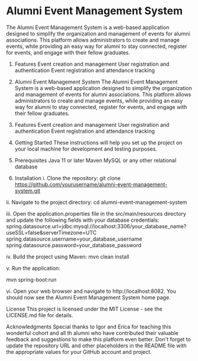 # Alumni Event Management System


The Alumni Event Management System is a web-based application designed to simplify the organization and management of events for alumni associations. This platform allows administrators to create and manage events, while providing an easy way for alumni to stay connected, register for events, and engage with their fellow graduates.

1. Features
Event creation and management
User registration and authentication
Event registration and attendance tracking

2. Alumni Event Management System
The Alumni Event Management System is a web-based application designed to simplify the organization and management of events for alumni associations. This platform allows administrators to create and manage events, while providing an easy way for alumni to stay connected, register for events, and engage with their fellow graduates.

3. Features
Event creation and management
User registration and authentication
Event registration and attendance tracking

4. Getting Started
These instructions will help you set up the project on your local machine for development and testing purposes.

5. Prerequisites
Java 11 or later
Maven
MySQL or any other relational database



6. Installation
i. Clone the repository:
git clone https://github.com/yourusername/alumni-event-management-system.git

ii. Navigate to the project directory:
cd alumni-event-management-system

iii. Open the application.properties file in the src/main/resources directory and update the following fields with your database credentials:
spring.datasource.url=jdbc:mysql://localhost:3306/your_database_name?useSSL=false&serverTimezone=UTC
spring.datasource.username=your_database_username
spring.datasource.password=your_database_password

iv. Build the project using Maven:
mvn clean install

v. Run the application:

mvn spring-boot:run

vi. Open your web browser and navigate to http://localhost:8082. You should now see the Alumni Event Management System home page.

License
This project is licensed under the MIT License - see the LICENSE.md file for details.


Acknowledgments
Special thanks to Igor and Erica for teaching this wonderful cohort and all th alumni who have contributed their valuable feedback and suggestions to make this platform even better.
Don't forget to update the repository URL and other placeholders in the README file with the appropriate values for your GitHub account and project.
